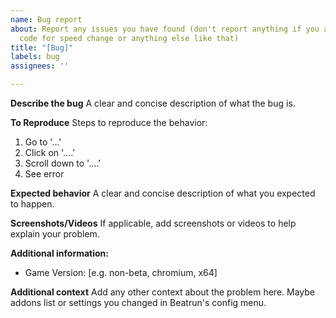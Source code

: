 ```yaml
---
name: Bug report
about: Report any issues you have found (don't report anything if you are using custom
  code for speed change or anything else like that)
title: "[Bug]"
labels: bug
assignees: ''

---
```


**Describe the bug**
A clear and concise description of what the bug is.

**To Reproduce**
Steps to reproduce the behavior:
1. Go to '...'
2. Click on '....'
3. Scroll down to '....'
4. See error

**Expected behavior**
A clear and concise description of what you expected to happen.

**Screenshots/Videos**
If applicable, add screenshots or videos to help explain your problem.

**Additional information:**
 - Game Version: [e.g. non-beta, chromium, x64]

**Additional context**
Add any other context about the problem here.
Maybe addons list or settings you changed in Beatrun's config menu.
